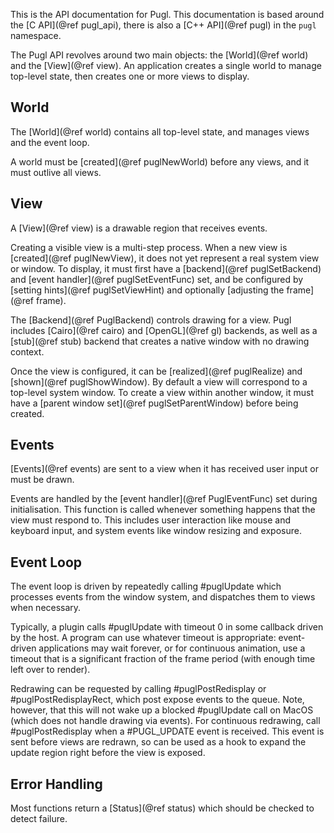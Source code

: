 This is the API documentation for Pugl.
This documentation is based around the [C API](@ref pugl_api),
there is also a [C++ API](@ref pugl) in the `pugl` namespace.

The Pugl API revolves around two main objects:
the [World](@ref world) and the [View](@ref view).
An application creates a single world to manage top-level state,
then creates one or more views to display.

## World

The [World](@ref world) contains all top-level state,
and manages views and the event loop.

A world must be [created](@ref puglNewWorld) before any views,
and it must outlive all views.

## View

A [View](@ref view) is a drawable region that receives events.

Creating a visible view is a multi-step process.
When a new view is [created](@ref puglNewView),
it does not yet represent a real system view or window.
To display, it must first have a [backend](@ref puglSetBackend)
and [event handler](@ref puglSetEventFunc) set,
and be configured by [setting hints](@ref puglSetViewHint)
and optionally [adjusting the frame](@ref frame).

The [Backend](@ref PuglBackend) controls drawing for a view.
Pugl includes [Cairo](@ref cairo) and [OpenGL](@ref gl) backends,
as well as a [stub](@ref stub) backend that creates a native window with no drawing context.


Once the view is configured,
it can be [realized](@ref puglRealize) and [shown](@ref puglShowWindow).
By default a view will correspond to a top-level system window.
To create a view within another window,
it must have a [parent window set](@ref puglSetParentWindow) before being created.


## Events

[Events](@ref events) are sent to a view when it has received user input or must be drawn.

Events are handled by the [event handler](@ref PuglEventFunc) set during initialisation.
This function is called whenever something happens that the view must respond to.
This includes user interaction like mouse and keyboard input,
and system events like window resizing and exposure.

## Event Loop

The event loop is driven by repeatedly calling #puglUpdate which processes events from the window system,
and dispatches them to views when necessary.

Typically, a plugin calls #puglUpdate with timeout 0 in some callback driven by the host.
A program can use whatever timeout is appropriate:
event-driven applications may wait forever,
or for continuous animation,
use a timeout that is a significant fraction of the frame period
(with enough time left over to render).

Redrawing can be requested by calling #puglPostRedisplay or #puglPostRedisplayRect,
which post expose events to the queue.
Note, however, that this will not wake up a blocked #puglUpdate call on MacOS
(which does not handle drawing via events).
For continuous redrawing, call #puglPostRedisplay when a #PUGL_UPDATE event is received.
This event is sent before views are redrawn,
so can be used as a hook to expand the update region right before the view is exposed.

## Error Handling

Most functions return a [Status](@ref status) which should be checked to detect failure.

